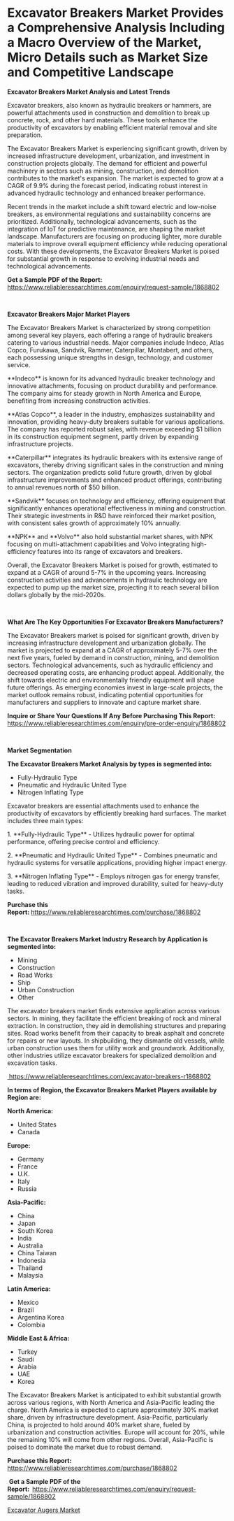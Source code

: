 <p><h1>Excavator Breakers Market Provides a Comprehensive Analysis Including a Macro Overview of the Market, Micro Details such as Market Size and Competitive Landscape</h1></p><p><strong>Excavator Breakers Market Analysis and Latest Trends</strong></p>
<p><p>Excavator breakers, also known as hydraulic breakers or hammers, are powerful attachments used in construction and demolition to break up concrete, rock, and other hard materials. These tools enhance the productivity of excavators by enabling efficient material removal and site preparation.</p><p>The Excavator Breakers Market is experiencing significant growth, driven by increased infrastructure development, urbanization, and investment in construction projects globally. The demand for efficient and powerful machinery in sectors such as mining, construction, and demolition contributes to the market's expansion. The market is expected to grow at a CAGR of 9.9% during the forecast period, indicating robust interest in advanced hydraulic technology and enhanced breaker performance.</p><p>Recent trends in the market include a shift toward electric and low-noise breakers, as environmental regulations and sustainability concerns are prioritized. Additionally, technological advancements, such as the integration of IoT for predictive maintenance, are shaping the market landscape. Manufacturers are focusing on producing lighter, more durable materials to improve overall equipment efficiency while reducing operational costs. With these developments, the Excavator Breakers Market is poised for substantial growth in response to evolving industrial needs and technological advancements.</p></p>
<p><strong>Get a Sample PDF of the Report:&nbsp;</strong> <a href="https://www.reliableresearchtimes.com/enquiry/request-sample/1868802?utm_campaign=2105&utm_medium=2&utm_source=Github&utm_content=ia&utm_term=16022025&utm_id=excavator-breakers">https://www.reliableresearchtimes.com/enquiry/request-sample/1868802</a></p>
<p>&nbsp;</p>
<p><strong>Excavator Breakers Major Market Players</strong></p>
<p><p>The Excavator Breakers Market is characterized by strong competition among several key players, each offering a range of hydraulic breakers catering to various industrial needs. Major companies include Indeco, Atlas Copco, Furukawa, Sandvik, Rammer, Caterpillar, Montabert, and others, each possessing unique strengths in design, technology, and customer service.</p><p>**Indeco** is known for its advanced hydraulic breaker technology and innovative attachments, focusing on product durability and performance. The company aims for steady growth in North America and Europe, benefiting from increasing construction activities.</p><p>**Atlas Copco**, a leader in the industry, emphasizes sustainability and innovation, providing heavy-duty breakers suitable for various applications. The company has reported robust sales, with revenue exceeding $1 billion in its construction equipment segment, partly driven by expanding infrastructure projects.</p><p>**Caterpillar** integrates its hydraulic breakers with its extensive range of excavators, thereby driving significant sales in the construction and mining sectors. The organization predicts solid future growth, driven by global infrastructure improvements and enhanced product offerings, contributing to annual revenues north of $50 billion.</p><p>**Sandvik** focuses on technology and efficiency, offering equipment that significantly enhances operational effectiveness in mining and construction. Their strategic investments in R&D have reinforced their market position, with consistent sales growth of approximately 10% annually.</p><p>**NPK** and **Volvo** also hold substantial market shares, with NPK focusing on multi-attachment capabilities and Volvo integrating high-efficiency features into its range of excavators and breakers.</p><p>Overall, the Excavator Breakers Market is poised for growth, estimated to expand at a CAGR of around 5-7% in the upcoming years. Increasing construction activities and advancements in hydraulic technology are expected to pump up the market size, projecting it to reach several billion dollars globally by the mid-2020s.</p></p>
<p>&nbsp;</p>
<p><strong>What Are The Key Opportunities For Excavator Breakers Manufacturers?</strong></p>
<p><p>The Excavator Breakers market is poised for significant growth, driven by increasing infrastructure development and urbanization globally. The market is projected to expand at a CAGR of approximately 5-7% over the next five years, fueled by demand in construction, mining, and demolition sectors. Technological advancements, such as hydraulic efficiency and decreased operating costs, are enhancing product appeal. Additionally, the shift towards electric and environmentally friendly equipment will shape future offerings. As emerging economies invest in large-scale projects, the market outlook remains robust, indicating potential opportunities for manufacturers and suppliers to innovate and capture market share.</p></p>
<p><strong>Inquire or Share Your Questions If Any Before Purchasing This Report:</strong> <a href="https://www.reliableresearchtimes.com/enquiry/pre-order-enquiry/1868802?utm_campaign=2105&utm_medium=2&utm_source=Github&utm_content=ia&utm_term=16022025&utm_id=excavator-breakers">https://www.reliableresearchtimes.com/enquiry/pre-order-enquiry/1868802</a></p>
<p>&nbsp;</p>
<p><strong>Market Segmentation</strong></p>
<p><strong>The Excavator Breakers Market Analysis by types is segmented into:</strong></p>
<p><ul><li>Fully-Hydraulic Type</li><li>Pneumatic and Hydraulic United Type</li><li>Nitrogen Inflating Type</li></ul></p>
<p><p>Excavator breakers are essential attachments used to enhance the productivity of excavators by efficiently breaking hard surfaces. The market includes three main types: </p><p>1. **Fully-Hydraulic Type** - Utilizes hydraulic power for optimal performance, offering precise control and efficiency.</p><p>2. **Pneumatic and Hydraulic United Type** - Combines pneumatic and hydraulic systems for versatile applications, providing higher impact energy. </p><p>3. **Nitrogen Inflating Type** - Employs nitrogen gas for energy transfer, leading to reduced vibration and improved durability, suited for heavy-duty tasks.</p></p>
<p><strong>Purchase this Report:&nbsp;</strong><a href="https://www.reliableresearchtimes.com/purchase/1868802?utm_campaign=2105&utm_medium=2&utm_source=Github&utm_content=ia&utm_term=16022025&utm_id=excavator-breakers">https://www.reliableresearchtimes.com/purchase/1868802</a></p>
<p>&nbsp;</p>
<p><strong>The Excavator Breakers Market Industry Research by Application is segmented into:</strong></p>
<p><ul><li>Mining</li><li>Construction</li><li>Road Works</li><li>Ship</li><li>Urban Construction</li><li>Other</li></ul></p>
<p><p>The excavator breakers market finds extensive application across various sectors. In mining, they facilitate the efficient breaking of rock and mineral extraction. In construction, they aid in demolishing structures and preparing sites. Road works benefit from their capacity to break asphalt and concrete for repairs or new layouts. In shipbuilding, they dismantle old vessels, while urban construction uses them for utility work and groundwork. Additionally, other industries utilize excavator breakers for specialized demolition and excavation tasks.</p></p>
<p><a href="https://www.reliableresearchtimes.com/excavator-breakers-r1868802?utm_campaign=2105&utm_medium=2&utm_source=Github&utm_content=ia&utm_term=16022025&utm_id=excavator-breakers">&nbsp;https://www.reliableresearchtimes.com/excavator-breakers-r1868802</a></p>
<p><strong>In terms of Region, the Excavator Breakers Market Players available by Region are:</strong></p>
<p>
    <p> <strong> North America: </strong>
        <ul>
            <li>United States</li>
            <li>Canada</li>
        </ul>
        </p> 
    <p> <strong> Europe: </strong>
        <ul>
            <li>Germany</li>
            <li>France</li>
            <li>U.K.</li>
            <li>Italy</li>
            <li>Russia</li>
        </ul>
        </p> 
    <p> <strong> Asia-Pacific: </strong>
        <ul>
            <li>China</li>
            <li>Japan</li>
            <li>South Korea</li>
            <li>India</li>
            <li>Australia</li>
            <li>China Taiwan</li>
            <li>Indonesia</li>
            <li>Thailand</li>
            <li>Malaysia</li>
        </ul>
        </p> 
    <p> <strong> Latin America: </strong>
        <ul>
            <li>Mexico</li>
            <li>Brazil</li>
            <li>Argentina Korea</li>
            <li>Colombia</li>
        </ul>
        </p> 
    <p> <strong> Middle East & Africa: </strong>
        <ul>
            <li>Turkey</li>
            <li>Saudi</li>
            <li>Arabia</li>
            <li>UAE</li>
            <li>Korea</li>
        </ul>
    </p>
    </p>
<p><p>The Excavator Breakers Market is anticipated to exhibit substantial growth across various regions, with North America and Asia-Pacific leading the charge. North America is expected to capture approximately 30% market share, driven by infrastructure development. Asia-Pacific, particularly China, is projected to hold around 40% market share, fueled by urbanization and construction activities. Europe will account for 20%, while the remaining 10% will come from other regions. Overall, Asia-Pacific is poised to dominate the market due to robust demand.</p></p>
<p><strong>Purchase this Report: </strong><a href="https://www.reliableresearchtimes.com/purchase/1868802?utm_campaign=2105&utm_medium=2&utm_source=Github&utm_content=ia&utm_term=16022025&utm_id=excavator-breakers">https://www.reliableresearchtimes.com/purchase/1868802</a></p>
<p>&nbsp;<strong>Get a Sample PDF of the Report:&nbsp;&nbsp;</strong><a href="https://www.reliableresearchtimes.com/enquiry/request-sample/1868802?utm_campaign=2105&utm_medium=2&utm_source=Github&utm_content=ia&utm_term=16022025&utm_id=excavator-breakers">https://www.reliableresearchtimes.com/enquiry/request-sample/1868802</a></p>
<p><strong></strong></p>
<p><p><a href="https://github.com/MariaWashington76/Market-Research-Report-List-1/blob/main/excavator-augers-market.md?utm_campaign=2105&utm_medium=2&utm_source=Github&utm_content=ia&utm_term=16022025&utm_id=excavator-breakers">Excavator Augers Market</a></p></p>